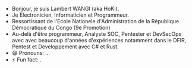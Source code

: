 - Bonjour, je suis Lambert WANGI (aka HoKi).
- Je Electronicien, Informaticien et Programmeur.
- Ressortissant de l'Ecole Nationele d'Administration de la République Démocratique du Congo (9e Promotion)
- Au-delà d'être programmeur, Analyste SOC, Pentester et DevSecOps avec avec beaucoup d'années d'expériences notamment dans le DFIR, Pentest et Developpement avec C# et Rust.
- 😄 Pronouns: ...
- ⚡ Fun fact: .

